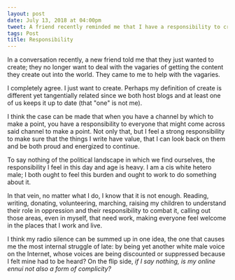 ```yaml
---
layout: post
date: July 13, 2018 at 04:00pm
tweet: A friend recently reminded me that I have a responsibility to create, whatever that means.
tags: Post
title: Responsibility
---
```


In a conversation recently, a new friend told me that they just wanted to create; they no longer want to deal with the vagaries of getting the content they create out into the world. They came to me to help with the vagaries. 

I completely agree. I just want to create. Perhaps my definition of create is different yet tangentially related since we both host blogs and at least one of us keeps it up to date (that "one" is not me).

I think the case can be made that when you have a channel by which to make a point, you have a responsibility to everyone that might come across said channel to make a point. Not only that, but I feel a strong responsibility to make sure that the things I write have value, that I can look back on them and be both proud and energized to continue.

To say nothing of the political landscape in which we find ourselves, the responsibility I feel in this day and age is heavy. I am a cis white hetero male; I both ought to feel this burden and ought to work to do something about it.

In that vein, no matter what I do, I know that it is not enough. Reading, writing, donating, volunteering, marching, raising my children to understand their role in oppression and their responsibility to combat it, calling out those areas, even in myself, that need work, making everyone feel welcome in the places that I work and live.

I think my radio silence can be summed up in one idea, the one that causes me the most internal struggle of late: by being yet another white male voice on the Internet, whose voices are being discounted or suppressed because I felt mine had to be heard? On the flip side, *if I say nothing, is my online ennui not also a form of complicity?*
